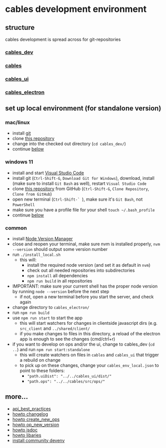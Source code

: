 # cables development environment

## structure

cables development is spread across for git-repositories

### [cables_dev](https://github.com/cables-gl/cables_dev)

### [cables](https://github.com/cables-gl/cables)

### [cables_ui](https://github.com/cables-gl/cables_ui)

### [cables_electron](https://github.com/cables-gl/cables_electron)

## set up local environment (for standalone version)

### mac/linux
- install [git](https://github.com/git-guides/install-git)
- clone [this repository](https://github.com/cables-gl/cables_dev)
- change into the checked out directory (`cd cables_dev/`)
- continue [below](#common)

### windows 11
- install and start [Visual Studio Code](https://code.visualstudio.com/download)
- install git (`Ctrl-Shift-G`, `Download Git for Windows`), download, install (make sure to install `Git Bash` as well), restart `Visual Studio Code`
- clone [this repository](https://github.com/cables-gl/cables_dev) from GitHub (`Ctrl-Shift-G`, `Clone Repository`, `Clone from GitHub`)
- open new terminal (``Ctrl-Shift-` ``), make sure it's `Git Bash`, not `PowerShell`
- make sure you have a profile file for your shell `touch ~/.bash_profile`
- continue [below](#common)

### common
- install [Node Version Manager](https://github.com/nvm-sh/nvm#install--update-script)
- close and reopen your terminal, make sure nvm is installed properly, `nvm --version` should output some version number
- run `./install_local.sh`
  - this will:
    - install the required node version (and set it as default in `nvm`)
    - check out all needed repositories into subdirectories
    - `npm install` all dependencies
    - `npm run build` in all repositories
- IMPORTANT: make sure your current shell has the proper node version by running `node --version` before the next step
  - if not, open a new terminal before you start the server, and check again
- change directory to `cables_electron/`
- run `npm run build`
- use `npm run start` to start the app
  - this will start watchers for changes in clientside javascript dirs (e.g. `src_client` and `../shared/client/`
  - if you make changes to files in this directory, a reload of the electron app is enough to see the changes (cmd/ctrl+r)
- if you want to develop on ops and/or the ui, change to cables_dev (`cd ..`) and run `npm run start:standalone`
  - this will create watchers on files in `cables` and `cables_ui` that trigger a rebuild on change
  - to pick up on these changes, change your `cables_env_local.json` to point to these folders:
    - `"path.uiDist": "../../cables_ui/dist/"`
    - `"path.ops": "../../cables/src/ops/"`

## more...
- [api_best_practices](docs/api_best_practices.md)
- [howto changelog](docs/howto_changelog.md)
- [howto create_new_ops](docs/howto_create_new_ops.md)
- [howto op_new_version](docs/howto_op_new_version.md)
- [howto jsdoc](docs/howto_jsdoc.md)
- [howto libaries](docs/howto_libraries.md)
- [install community devenv](docs/install.md)
